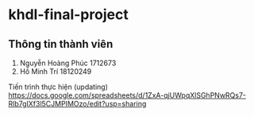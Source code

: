 # khdl-final-project

## Thông tin thành viên
1. Nguyễn Hoàng Phúc 1712673
2. Hồ Minh Trí 18120249

Tiến trình thực hiện (updating)
https://docs.google.com/spreadsheets/d/1ZxA-qjUWpqXlSGhPNwRQs7-Rlb7gIXf3l5CJMPIMOzo/edit?usp=sharing
